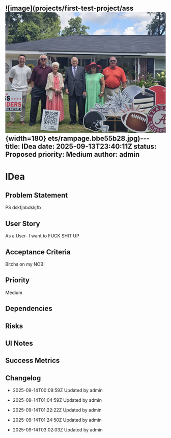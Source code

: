 ![image](projects/first-test-project/ass
![image](projects/first-test-project/assets/rampage.bbe55b28.jpg){width=180}
ets/rampage.bbe55b28.jpg)---
title: IDea
date: 2025-09-13T23:40:11Z
status: Proposed
priority: Medium
author: admin
---

# IDea

## Problem Statement
PS dskfjnbdskjfb

## User Story
As a User- I want to FUCK SHIT UP

## Acceptance Criteria
Bitchs on my NOB!

## Priority
Medium

## Dependencies


## Risks


## UI Notes


## Success Metrics


## Changelog
- 2025-09-14T00:09:59Z Updated by admin

- 2025-09-14T01:04:59Z Updated by admin

- 2025-09-14T01:22:22Z Updated by admin

- 2025-09-14T01:24:50Z Updated by admin

- 2025-09-14T03:02:03Z Updated by admin
